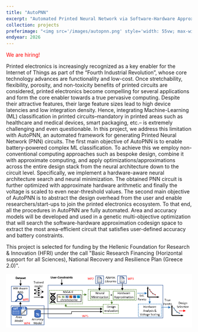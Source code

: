 ```yaml
---
title: "AutoPNN"
excerpt: "Automated Printed Neural Network via Software-Hardware Approximation and Codesign for Machine Learning Classification in Printed Electronics<br/>Role: Principal Investigator<br/>"
collection: projects
preferimage: "<img src='/images/autopnn.png' style='width: 55vw; max-width: 400px'>"
endyear: 2026
---
```


<span style="color:red"> We are hiring!</span>

Printed electronics is increasingly recognized as a key enabler for the Internet of Things as part of the “Fourth Industrial Revolution”, whose core technology advances are functionality and low-cost. Once stretchability, flexibility, porosity, and non-toxicity benefits of printed circuits are considered, printed electronics become compelling for several applications and form the core enabler towards a true pervasive computing. Despite their attractive features, their large feature sizes lead to high device latencies and low integration density. Hence, integrating Machine-Learning (ML) classification in printed circuits–mandatory in printed areas such as healthcare and medical devices, smart packaging, etc.– is extremely challenging and even questionable. In this project, we address this limitation with AutoPNN, an automated framework for generating Printed Neural Network (PNN) circuits. The first main objective of AutoPNN is to enable battery-powered complex ML classification. To achieve this we employ non-conventional computing approaches such as bespoke design, combine it with approximate computing, and apply optimizations/approximations across the entire design stack from the neural architecture down to the circuit level. Specifically, we implement a hardware-aware neural architecture search and neural minimization. The obtained PNN circuit is further optimized with approximate hardware arithmetic and finally the voltage is scaled to even near-threshold values. The second main objective of AutoPNN is to abstract the design overhead from the user and enable researchers/start-ups to join the printed electronics ecosystem. To that end, all the procedures in AutoPNN are fully automated. Area and accuracy models will be developed and used in a genetic multi-objective optimization that will search the software-hardware approximation codesign space to extract the most area-efficient circuit that satisfies user-defined accuracy and battery constraints. 

This project  is selected for funding by the Hellenic Foundation for Research & Innovation (HFRI) under the call "Basic Research Financing (Horizontal support for all Sciences), National Recovery and Resilience Plan (Greece 2.0)".


<img src='/images/autopnn_framework.png' width='1000'>
